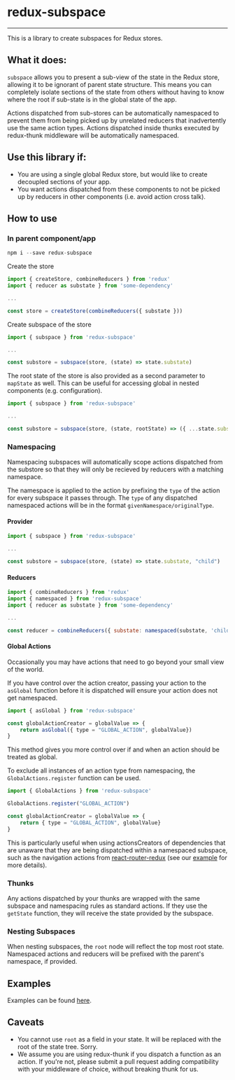 # redux-subspace
-----------------------

This is a library to create subspaces for Redux stores.

## What it does:

`subspace` allows you to present a sub-view of the state in the Redux store, allowing it to be ignorant of parent state structure. This means you can completely isolate sections of the state from others without having to know where the root if sub-state is in the global state of the app.

Actions dispatched from sub-stores can be automatically namespaced to prevent them from being picked up by unrelated reducers that inadvertently use the same action types. Actions dispatched inside thunks executed by redux-thunk middleware will be automatically namespaced.

## Use this library if:

* You are using a single global Redux store, but would like to create decoupled sections of your app.
* You want actions dispatched from these components to not be picked up by reducers in other components (i.e. avoid action cross talk).

## How to use

### In parent component/app

```javascript
npm i --save redux-subspace
```

Create the store

```javascript
import { createStore, combineReducers } from 'redux'
import { reducer as substate } from 'some-dependency'

...

const store = createStore(combineReducers({ substate }))
```

Create subspace of the store

```javascript
import { subspace } from 'redux-subspace'

...

const substore = subspace(store, (state) => state.substate)
```

The root state of the store is also provided as a second parameter to `mapState` as well.  This can be useful for accessing global in nested components (e.g. configuration).

```javascript
import { subspace } from 'redux-subspace'

...

const substore = subspace(store, (state, rootState) => ({ ...state.substate, configuration: rootState.configuration)
```

### Namespacing

Namespacing subspaces will automatically scope actions dispatched from the substore so that they will only be recieved by reducers with a matching namespace.

The namespace is applied to the action by prefixing the `type` of the action for every subspace it passes through. The `type` of any dispatched namespaced actions will be in the format `givenNamespace/originalType`.

#### Provider

```javascript
import { subspace } from 'redux-subspace'

...

const substore = subspace(store, (state) => state.substate, "child")
```

#### Reducers

```javascript
import { combineReducers } from 'redux'
import { namespaced } from 'redux-subspace'
import { reducer as substate } from 'some-dependency'

...

const reducer = combineReducers({ substate: namespaced(substate, 'child') })
```

#### Global Actions

Occasionally you may have actions that need to go beyond your small view of the world.

If you have control over the action creator, passing your action to the `asGlobal` function before it is dispatched will ensure your action does not get namespaced.

```javascript
import { asGlobal } from 'redux-subspace'

const globalActionCreator = globalValue => {
    return asGlobal({ type = "GLOBAL_ACTION", globalValue})
}
```

This method gives you more control over if and when an action should be treated as global.

To exclude all instances of an action type from namespacing, the `GlobalActions.register` function can be used.

```javascript
import { GlobalActions } from 'redux-subspace'

GlobalActions.register("GLOBAL_ACTION")

const globalActionCreator = globalValue => {
    return { type = "GLOBAL_ACTION", globalValue}
}
```

This is particularly useful when using actionsCreators of dependencies that are unaware that they are being dispatched within a namespaced subspace, such as the navigation actions from [react-router-redux](https://github.com/reactjs/react-router-redux) (see our [example](./examples/react-router-redux/index.jsx) for more details).

### Thunks

Any actions dispatched by your thunks are wrapped with the same subspace and namespacing rules as standard actions.  If they use the `getState` function, they will receive the state provided by the subspace.

### Nesting Subspaces

When nesting subspaces, the `root` node will reflect the top most root state. Namespaced actions and reducers will be prefixed with the parent's namespace, if provided.

## Examples

Examples can be found [here](./examples).

## Caveats

* You cannot use `root` as a field in your state. It will be replaced with the root of the state tree.  Sorry.
* We assume you are using redux-thunk if you dispatch a function as an action.  If you're not, please submit a pull request adding compatibility with your middleware of choice, without breaking thunk for us.
